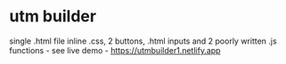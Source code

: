 # utm builder 

single .html file inline .css, 2 buttons, .html inputs and 2 poorly written .js functions - see live demo - https://utmbuilder1.netlify.app
